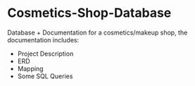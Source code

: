 # Cosmetics-Shop-Database
Database + Documentation for a cosmetics/makeup shop, the documentation includes:
- Project Description
- ERD
- Mapping
- Some SQL Queries
